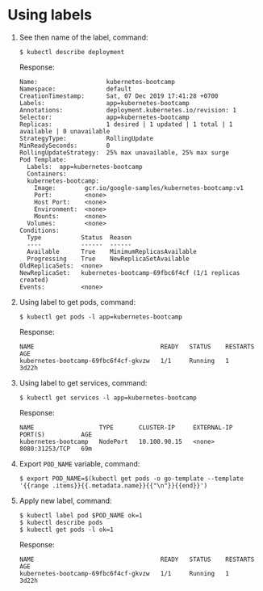 # Using labels
1. See then name of the label, command:
    ```
    $ kubectl describe deployment
    ```
    Response:
    ```
    Name:                   kubernetes-bootcamp
    Namespace:              default
    CreationTimestamp:      Sat, 07 Dec 2019 17:41:28 +0700
    Labels:                 app=kubernetes-bootcamp
    Annotations:            deployment.kubernetes.io/revision: 1
    Selector:               app=kubernetes-bootcamp
    Replicas:               1 desired | 1 updated | 1 total | 1 available | 0 unavailable
    StrategyType:           RollingUpdate
    MinReadySeconds:        0
    RollingUpdateStrategy:  25% max unavailable, 25% max surge
    Pod Template:
      Labels:  app=kubernetes-bootcamp
      Containers:
      kubernetes-bootcamp:
        Image:        gcr.io/google-samples/kubernetes-bootcamp:v1
        Port:         <none>
        Host Port:    <none>
        Environment:  <none>
        Mounts:       <none>
      Volumes:        <none>
    Conditions:
      Type           Status  Reason
      ----           ------  ------
      Available      True    MinimumReplicasAvailable
      Progressing    True    NewReplicaSetAvailable
    OldReplicaSets:  <none>
    NewReplicaSet:   kubernetes-bootcamp-69fbc6f4cf (1/1 replicas created)
    Events:          <none>
    ```
2. Using label to get pods, command:
    ```
    $ kubectl get pods -l app=kubernetes-bootcamp
    ```
    Response:
    ```
    NAME                                   READY   STATUS    RESTARTS   AGE
    kubernetes-bootcamp-69fbc6f4cf-gkvzw   1/1     Running   1          3d22h
    ```
3. Using label to get services, command:
    ```
    $ kubectl get services -l app=kubernetes-bootcamp
    ```
    Response:
    ```
    NAME                  TYPE       CLUSTER-IP     EXTERNAL-IP   PORT(S)          AGE
    kubernetes-bootcamp   NodePort   10.100.90.15   <none>        8080:31253/TCP   69m
    ```
4. Export `POD_NAME` variable, command:
    ```
    $ export POD_NAME=$(kubectl get pods -o go-template --template '{{range .items}}{{.metadata.name}}{{"\n"}}{{end}}')
    ```
5. Apply new label, command:
    ```
    $ kubectl label pod $POD_NAME ok=1
    $ kubectl describe pods
    $ kubectl get pods -l ok=1
    ```
    Response:
    ```
    NAME                                   READY   STATUS    RESTARTS   AGE
    kubernetes-bootcamp-69fbc6f4cf-gkvzw   1/1     Running   1          3d22h
    ```